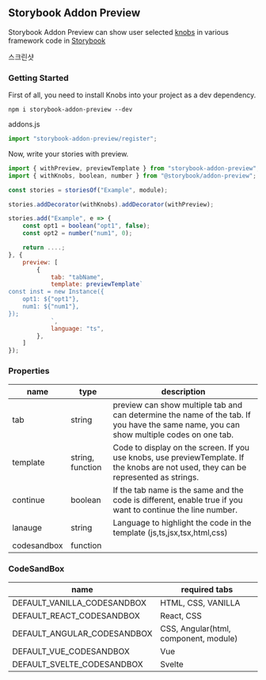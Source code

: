 ## Storybook Addon Preview

Storybook Addon Preview can show user selected [knobs](https://github.com/storybookjs/storybook/tree/master/addons/knobs) in various framework code in [Storybook](https://storybook.js.org/)



스크린샷


### Getting Started
First of all, you need to install Knobs into your project as a dev dependency.


```
npm i storybook-addon-preview --dev
```


addons.js

```js
import "storybook-addon-preview/register";
```

Now, write your stories with preview.

```js
import { withPreview, previewTemplate } from "storybook-addon-preview";
import { withKnobs, boolean, number } from "@storybook/addon-preview";

const stories = storiesOf("Example", module);

stories.addDecorator(withKnobs).addDecorator(withPreview);

stories.add("Example", e => {
    const opt1 = boolean("opt1", false);
    const opt2 = number("num1", 0);

    return ....;
}, {
    preview: [
        {
            tab: "tabName",
            template: previewTemplate`
const inst = new Instance({
    opt1: ${"opt1"},
    num1: ${"num1"},
});
            `,
            language: "ts",
        },
    ]
});
```
### Properties

|name|type|description|
|---|---|---|
|tab|string|preview can show multiple tab and can determine the name of the tab. If you have the same name, you can show multiple codes on one tab.|
|template|string, function|Code to display on the screen. If you use knobs, use previewTemplate. If the knobs are not used, they can be represented as strings.|
|continue|boolean|If the tab name is the same and the code is different, enable true if you want to continue the line number.|
|lanauge|string|Language to highlight the code in the template (js,ts,jsx,tsx,html,css)|
|codesandbox|function||


### CodeSandBox
|name|required tabs|
|----|---|
|DEFAULT_VANILLA_CODESANDBOX|HTML, CSS, VANILLA|
|DEFAULT_REACT_CODESANDBOX|React, CSS|
|DEFAULT_ANGULAR_CODESANDBOX|CSS, Angular(html, component, module)|
|DEFAULT_VUE_CODESANDBOX|Vue|
|DEFAULT_SVELTE_CODESANDBOX|Svelte|